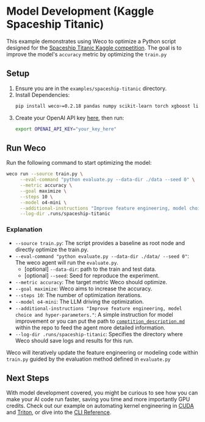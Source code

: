 # Model Development (Kaggle Spaceship Titanic)

This example demonstrates using Weco to optimize a Python script designed for the [Spaceship Titanic Kaggle competition](https://www.kaggle.com/competitions/spaceship-titanic/overview).
The goal is to improve the model's `accuracy` metric by optimizing the `train.py`

## Setup

1.  Ensure you are in the `examples/spaceship-titanic` directory.
2.  Install Dependencies:
    ```bash
    pip install weco>=0.2.18 pandas numpy scikit-learn torch xgboost lightgbm catboost
    ```
3. Create your OpenAI API key [here](https://platform.openai.com/api-keys), then run:
    ```bash
    export OPENAI_API_KEY="your_key_here"
    ```

## Run Weco

Run the following command to start optimizing the model:

```bash
weco run --source train.py \
     --eval-command "python evaluate.py --data-dir ./data --seed 0" \
     --metric accuracy \
     --goal maximize \
     --steps 10 \
     --model o4-mini \
     --additional-instructions "Improve feature engineering, model choice and hyper-parameters." \
     --log-dir .runs/spaceship-titanic
```

### Explanation

*   `--source train.py`: The script provides a baseline as root node and directly optimize the train.py.
*   `--eval-command "python evaluate.py --data-dir ./data/ --seed 0"`: The weco agent will run the `evaluate.py`.
    *   [optional] `--data-dir`: path to the train and test data.
    *   [optional] `--seed`: Seed for reproduce the experiment.
*   `--metric accuracy`: The target metric Weco should optimize.
*   `--goal maximize`: Weco aims to increase the accuracy.
*   `--steps 10`: The number of optimization iterations.
*   `--model o4-mini`: The LLM driving the optimization.
*   `--additional-instructions "Improve feature engineering, model choice and hyper-parameters."`: A simple instruction for model improvement or you can put the path to [`comptition_description.md`](./competition_description.md) within the repo to feed the agent more detailed information.
*   `--log-dir .runs/spaceship-titanic`: Specifies the directory where Weco should save logs and results for this run.

Weco will iteratively update the feature engineering or modeling code within `train.py` guided by the evaluation method defined in `evaluate.py`

## Next Steps

With model development covered, you might be curious to see how you can make your AI code run faster, saving you time and more importantly GPU credits. Check out our example on automating kernel engineering in [CUDA](/examples/cuda/README.md) and [Triton](/examples/triton/README.md), or dive into the [CLI Reference](https://docs.weco.ai/cli/cli-reference).

